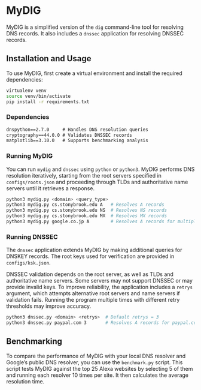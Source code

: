 # MyDIG  

MyDIG is a simplified version of the `dig` command-line tool for resolving DNS records. It also includes a `dnssec` application for resolving DNSSEC records.  

## Installation and Usage  

To use MyDIG, first create a virtual environment and install the required dependencies:  

```sh
virtualenv venv
source venv/bin/activate
pip install -r requirements.txt
```

### Dependencies  

```txt
dnspython==2.7.0     # Handles DNS resolution queries  
cryptography==44.0.0 # Validates DNSSEC records  
matplotlib==3.10.0   # Supports benchmarking analysis  
```

### Running MyDIG  

You can run `mydig` and `dnssec` using `python` or `python3`. MyDIG performs DNS resolution iteratively, starting from the root servers specified in `configs/roots.json` and proceeding through TLDs and authoritative name servers until it retrieves a response.  

```sh
python3 mydig.py <domain> <query_type>
python3 mydig.py cs.stonybrook.edu A   # Resolves A records  
python3 mydig.py cs.stonybrook.edu NS  # Resolves NS records  
python3 mydig.py cs.stonybrook.edu MX  # Resolves MX records  
python3 mydig.py google.co.jp A        # Resolves A records for multiple domains  
```

### Running DNSSEC  

The `dnssec` application extends MyDIG by making additional queries for DNSKEY records. The root keys used for verification are provided in `configs/ksk.json`.  

DNSSEC validation depends on the root server, as well as TLDs and authoritative name servers. Some servers may not support DNSSEC or may provide invalid keys. To improve reliability, the application includes a `retrys` argument, which attempts alternative root servers and name servers if validation fails. Running the program multiple times with different retry thresholds may improve accuracy.  

```sh
python3 dnssec.py <domain> <retrys>  # Default retrys = 3
python3 dnssec.py paypal.com 3       # Resolves A records for paypal.com with up to 3 retries  
```

## Benchmarking  

To compare the performance of MyDIG with your local DNS resolver and Google’s public DNS resolver, you can use the `benchmark.py` script. This script tests MyDIG against the top 25 Alexa websites by selecting 5 of them and running each resolver 10 times per site. It then calculates the average resolution time.  
